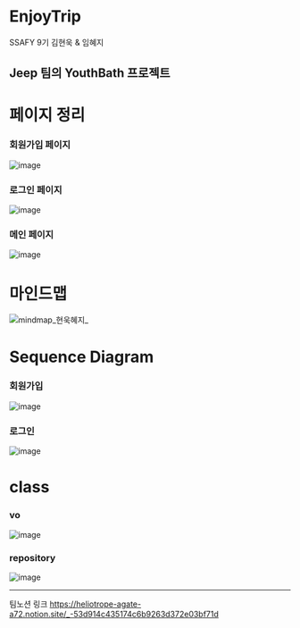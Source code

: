 # EnjoyTrip

SSAFY 9기 김현욱 &amp; 임혜지

Jeep 팀의 YouthBath 프로젝트
---

# 페이지 정리
### 회원가입 페이지
![image](/uploads/fd4a356ec3631b6bad863e10bb8f4c71/image.png)

### 로그인 페이지
![image](/uploads/3919e46acdcc91ae64d9880a3a3c40c4/image.png)

### 메인 페이지
![image](/uploads/58198b07534418162e39258a94f26426/image.png)

# 마인드맵
![mindmap_현욱혜지_](/uploads/90eab2f069575b62f6a83b52a398d50a/mindmap_현욱혜지_.png)

# Sequence Diagram
### 회원가입
![image](/uploads/23ce424bc4fac650c945d7314eebffdb/image.png)

### 로그인
![image](/uploads/cc29c137c5892a3936d3296d8e6be009/image.png)

# class
### vo
![image](/uploads/f83c5f02b8dd4e7a695a722d3bcf9072/image.png)

### repository
![image](/uploads/fc1d7e39f4ac9fdd0cc24df0983e1726/image.png)

---
팀노션 링크
https://heliotrope-agate-a72.notion.site/_-53d914c435174c6b9263d372e03bf71d
